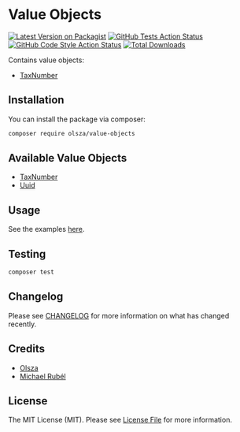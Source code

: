 # Value Objects

[![Latest Version on Packagist](https://img.shields.io/packagist/v/olsza/value-objects.svg?style=flat-square)](https://packagist.org/packages/olsza/value-objects)
[![GitHub Tests Action Status](https://img.shields.io/github/workflow/status/olsza/value-objects/run-tests?label=tests)](https://github.com/olsza/value-objects/actions?query=workflow%3Arun-tests+branch%3Amain)
[![GitHub Code Style Action Status](https://img.shields.io/github/workflow/status/olsza/value-objects/Check%20&%20fix%20styling?label=code%20style)](https://github.com/olsza/value-objects/actions?query=workflow%3A"Check+%26+fix+styling"+branch%3Amain)
[![Total Downloads](https://img.shields.io/packagist/dt/olsza/value-objects.svg?style=flat-square)](https://packagist.org/packages/olsza/value-objects)

Contains value objects:

- [TaxNumber](https://github.com/olsza/value-objects/blob/main/src/Complex/TaxNumber.php)


## Installation

You can install the package via composer:

```bash
composer require olsza/value-objects
```

## Available Value Objects
- [TaxNumber](https://github.com/olsza/value-objects/blob/main/src/Complex/TaxNumber.php)
- [Uuid](https://github.com/olsza/value-objects/blob/main/src/Complex/Uuid.php)

## Usage

See the examples [here](https://github.com/olsza/value-objects/blob/main/docs/examples.md).

## Testing

```bash
composer test
```

## Changelog

Please see [CHANGELOG](CHANGELOG.md) for more information on what has changed recently.

## Credits

- [Olsza](https://github.com/olsza)
- [Michael Rubél](https://github.com/michael-rubel)

## License

The MIT License (MIT). Please see [License File](LICENSE.md) for more information.

